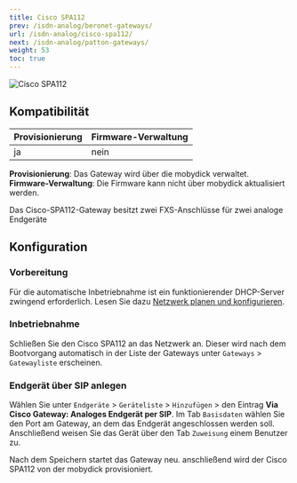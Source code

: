 ```yaml
---
title: Cisco SPA112
prev: /isdn-analog/beronet-gateways/
url: /isdn-analog/cisco-spa112/
next: /isdn-analog/patton-gateways/
weight: 53
toc: true
---
```


![Cisco SPA112](/cisco_spa112.jpg?width=300px)

## Kompatibilität

|Provisionierung|Firmware-Verwaltung|
|---|---|
|ja|nein|

**Provisionierung**: Das Gateway wird über die mobydick verwaltet.<br>
**Firmware-Verwaltung**: Die Firmware kann nicht über mobydick aktualisiert werden.<br>

Das Cisco-SPA112-Gateway besitzt zwei FXS-Anschlüsse für zwei analoge Endgeräte

## Konfiguration

### Vorbereitung

Für die automatische Inbetriebnahme ist ein funktionierender DHCP-Server zwingend erforderlich. Lesen Sie dazu
[Netzwerk planen und konfigurieren](../../server/netzwerk-konfigurieren/).

### Inbetriebnahme

Schließen Sie den Cisco SPA112  an das Netzwerk an. Dieser wird nach dem Bootvorgang automatisch in der Liste der Gateways unter `Gateways` > `Gatewayliste` erscheinen.

<!--FIXME steckersymbol, status?-->

### Endgerät über SIP anlegen

Wählen Sie unter `Endgeräte` > `Geräteliste` > `Hinzufügen` > den Eintrag **Via Cisco Gateway: Analoges Endgerät per SIP**.
Im Tab `Basisdaten` wählen Sie den Port am Gateway, an dem das Endgerät angeschlossen werden soll. Anschließend weisen Sie das Gerät über den Tab `Zuweisung` einem Benutzer zu.

Nach dem Speichern startet das Gateway neu. anschließend wird der Cisco SPA112 von der mobydick provisioniert.
